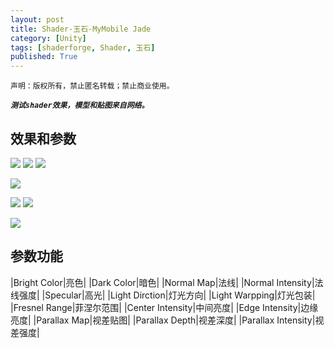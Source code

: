 ```yaml
---
layout: post
title: Shader-玉石-MyMobile Jade
category: [Unity]
tags: [shaderforge, Shader, 玉石]
published: True
---
```



`声明：版权所有，禁止匿名转载；禁止商业使用。`

***`测试shader效果，模型和贴图来自网络。`***

## 效果和参数 ##
<left>
	<img src="http://p3z7nlj5m.bkt.clouddn.com/MyMobileJade01.gif">
	<img src="http://p3z7nlj5m.bkt.clouddn.com/MyMobileJade01.png">
	<img src="http://p3z7nlj5m.bkt.clouddn.com/MyMobileJade02.png">
	</left>
<p></p>
<left>
	<img src="http://p3z7nlj5m.bkt.clouddn.com/MyMobileJade02.gif">
	</left>
<p></p>
<left>
	<img src="http://p3z7nlj5m.bkt.clouddn.com/MyMobileJade03.png">
	<img src="http://p3z7nlj5m.bkt.clouddn.com/MyMobileJade04.png">
	</left>
<p></p>
	<left>
	<img src="http://p3z7nlj5m.bkt.clouddn.com/U3DToSP11-1.png">
	</left>
	
	
## 参数功能 ##

|Bright Color|亮色|
|Dark Color|暗色|
|Normal Map|法线|
|Normal Intensity|法线强度|
|Specular|高光|
|Light Dirction|灯光方向|
|Light Warpping|灯光包装|
|Fresnel Range|菲涅尔范围|
|Center Intensity|中间亮度|
|Edge Intensity|边缘亮度|
|Parallax Map|视差贴图|
|Parallax Depth|视差深度|
|Parallax Intensity|视差强度|

